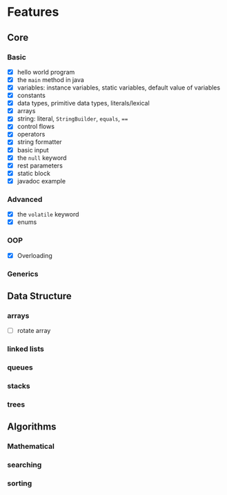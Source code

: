 # Features

## Core

### Basic

- [x] hello world program
- [x] the `main` method in java
- [x] variables: instance variables, static variables, default value of variables
- [x] constants
- [x] data types, primitive data types, literals/lexical
- [x] arrays
- [x] string: literal, `StringBuilder`, `equals`, `==`
- [x] control flows
- [x] operators
- [x] string formatter
- [x] basic input
- [x] the `null` keyword
- [x] rest parameters
- [x] static block
- [x] javadoc example

### Advanced

- [x] the `volatile` keyword
- [x] enums

### OOP

- [x] Overloading

### Generics

## Data Structure

### arrays

- [ ] rotate array

### linked lists

### queues

### stacks

### trees

## Algorithms

### Mathematical

### searching

### sorting
